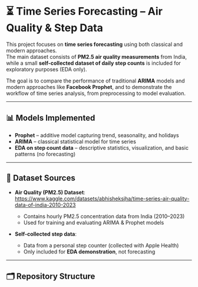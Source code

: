# ⏳ Time Series Forecasting – Air Quality & Step Data

This project focuses on **time series forecasting** using both classical and modern approaches.  
The main dataset consists of **PM2.5 air quality measurements** from India, while a small **self-collected dataset of daily step counts** is included for exploratory purposes (EDA only).

The goal is to compare the performance of traditional **ARIMA** models and modern approaches like **Facebook Prophet**, and to demonstrate the workflow of time series analysis, from preprocessing to model evaluation.

---

## 📊 Models Implemented
- **Prophet** – additive model capturing trend, seasonality, and holidays  
- **ARIMA** – classical statistical model for time series  
- **EDA on step count data** – descriptive statistics, visualization, and basic patterns (no forecasting)

---

## 📂 Dataset Sources
- **Air Quality (PM2.5) Dataset**: https://www.kaggle.com/datasets/abhisheksjha/time-series-air-quality-data-of-india-2010-2023
  - Contains hourly PM2.5 concentration data from India (2010–2023)  
  - Used for training and evaluating ARIMA & Prophet models  

- **Self-collected step data**:  
  - Data from a personal step counter (collected with Apple Health)  
  - Only included for **EDA demonstration**, not forecasting  

---

## 🗂 Repository Structure
